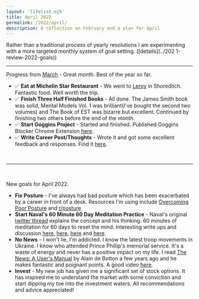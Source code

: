 ```yaml
---
layout: 'lifelist.njk'
title: April 2022
permalink: /2022/april/
description: A reflection on February and a plan for April
---
```


Rather than a traditional process of yearly resolutions I am experimenting with a more targeted monthly
system of goal setting. ([details](../202 1-review-2022-goals))

---

Progress from [March](./march) - Great month. Best of the year so far.

- ✅ <strong class="green-background">Eat at Michelin Star Restaurant</strong> - We went to [Leroy](https://www.leroyshoreditch.com/) in Shoreditch. Fantastic food. Well worth the trip.
- ✅ <strong class="green-background">Finish Three Half Finished Books</strong> - All done. The James Smith book was solid, Mental Models Vol. 1 was brilliant(I've bought the second two volumes) and The Book of EST was bizarre but excellent. Continued by finishing two others before the end of the month.
- ✅ <strong class="green-background">Start Goggins Project</strong> - Started and finished. Published Goggins Blocker Chrome Extension [here](https://chrome.google.com/webstore/detail/goggins-blocker/kpnafocdjkofgnpaafppplaghogpgadk).
- ✅ <strong class="green-background">Write Career Post/Thoughts</strong> - Wrote it and got some excellent feedback and responses. Find it [here](https://rory.codes/thoughts-on-career.html).

<br />

---

<br />

New goals for April 2022.

- <strong class="green-background">Fix Posture</strong> - I've always had bad posture which has been exacerbated by a career in front of a desk. Resources I'm using include [Overcoming Poor Posture](https://www.amazon.co.uk/Overcoming-Poor-Posture-Systematic-Performance/dp/194755400X) and [r/posture](https://www.reddit.com/r/Posture/top/?sort=top&t=all)
- <strong class="green-background">Start Naval's 60 Minute 60 Day Meditation Practice</strong> - Naval's original [twitter thread](https://twitter.com/naval/status/1261481222359801856) explains the concept and his thinking. 60 minutes of meditation for 60 days to reset the mind. Interesting write ups and discussion [here](https://sameerbajaj.com/OneHourMeditation/), [here](https://www.navalmanack.com/almanack-of-naval-ravikant/meditation-mental-strength), [here](https://www.deepanseeralan.com/random/my-thoughts-on-completing-naval's-60-day-meditation/) and [here](https://www.thenow.co/naval-ravikant-meditation/).
- <strong class="green-background">No News</strong> - I won't lie, I'm addicted. I know the latest troop movements in Ukraine. I know who attended Prince Phillip's memorial service. It's a waste of energy and never has a positive impact on my life. I read [The News: A User's Manual](https://www.alaindebotton.com/news-users-manual/) by Alain de Botton a few years ago and he makes fantastic and poignant points. A good video [here](https://www.youtube.com/watch?v=I08u0eKvwUY).
- <strong class="green-background">Invest</strong> - My new job has given me a significant set of stock options. It has inspired me to understand the market with some conviction and start dipping my toe into the investment waters. All recommendations and advice appreciated!
